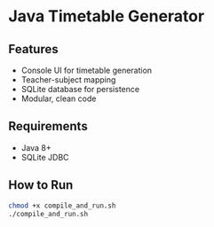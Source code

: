 
# Java Timetable Generator

## Features
- Console UI for timetable generation
- Teacher-subject mapping
- SQLite database for persistence
- Modular, clean code

## Requirements
- Java 8+
- SQLite JDBC

## How to Run
```bash
chmod +x compile_and_run.sh
./compile_and_run.sh
```

